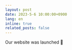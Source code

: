 ```yaml
---
layout: post
date: 2023-5-6 10:00:00+0900
lang: en
inline: true
related_posts: false
---
```


Our website was launched 🚀
